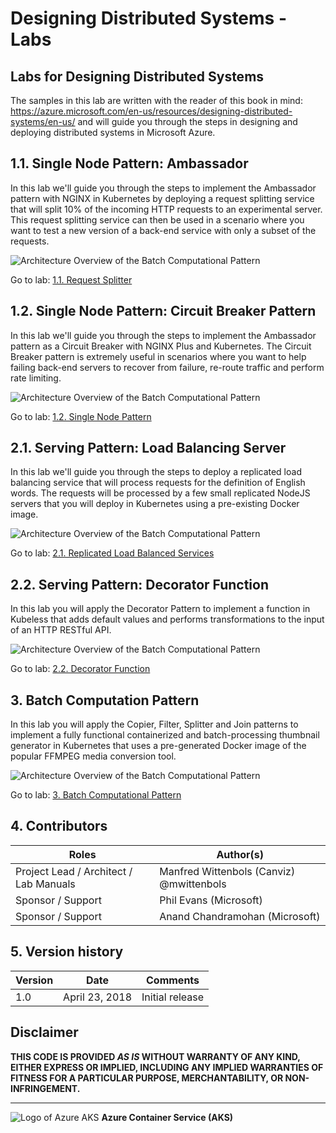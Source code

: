 # Designing Distributed Systems - Labs #
## Labs for Designing Distributed Systems ##

The samples in this lab are written with the reader of this book in mind: https://azure.microsoft.com/en-us/resources/designing-distributed-systems/en-us/ and will guide you through the steps in designing and deploying distributed systems in Microsoft Azure.

## 1.1. Single Node Pattern: Ambassador

In this lab we'll guide you through the steps to implement the Ambassador pattern with NGINX in Kubernetes by deploying a request splitting service that will split 10% of the incoming HTTP requests to an experimental server. This request splitting service can then be used in a scenario where you want to test a new version of a back-end service with only a subset of the requests. 

![Architecture Overview of the Batch Computational Pattern](/1.%20Single%20Node%20Pattern/1.1.%20Request%20Splitter/images/AmbassadorPattern.png)

Go to lab: [1.1. Request Splitter](/1.%20Single%20Node%20Pattern/1.1.%20Request%20Splitter/README.md)

## 1.2. Single Node Pattern: Circuit Breaker Pattern

In this lab we'll guide you through the steps to implement the Ambassador pattern as a Circuit Breaker with NGINX Plus and Kubernetes. The Circuit Breaker pattern is extremely useful in scenarios where you want to help failing back-end servers to recover from failure, re-route traffic and perform rate limiting.

![Architecture Overview of the Batch Computational Pattern](/1.%20Single%20Node%20Pattern/1.2.%20Circuit%20Breaker/images/CircuitBreakerArchitecture.png)

Go to lab: [1.2. Single Node Pattern](/1.%20Single%20Node%20Pattern/1.2.%20Circuit%20Breaker/README.md)

## 2.1. Serving Pattern: Load Balancing Server

In this lab we'll guide you through the steps to deploy a replicated load balancing service that will process requests for the definition of English words. The requests will be processed by a few small replicated NodeJS servers that you will deploy in Kubernetes using a pre-existing Docker image.

![Architecture Overview of the Batch Computational Pattern](/2.%20Serving%20Patterns/2.1.%20Replicated%20Load%20Balanced%20Services/images/LoadBalancer.png)

Go to lab: [2.1. Replicated Load Balanced Services](/2.%20Serving%20Patterns/2.1.%20Replicated%20Load%20Balanced%20Services/README.md)

## 2.2. Serving Pattern: Decorator Function

In this lab you will apply the Decorator Pattern to implement a function in Kubeless that adds default values and performs transformations to the input of an HTTP RESTful API.

![Architecture Overview of the Batch Computational Pattern](/2.%20Serving%20Patterns/2.2.%20Decorator%20Function/images/DecoratorPattern.png)

Go to lab: [2.2. Decorator Function](/2.%20Serving%20Patterns/2.2.%20Decorator%20Function/README.md)

## 3. Batch Computation Pattern

In this lab you will apply the Copier, Filter, Splitter and Join patterns to implement a fully functional containerized and batch-processing thumbnail generator in Kubernetes that uses a pre-generated Docker image of the popular FFMPEG media conversion tool.

![Architecture Overview of the Batch Computational Pattern](/3.%20Batch%20Computational%20Pattern/images/BatchComputation-Containerized.png)

Go to lab: [3. Batch Computational Pattern](/3.%20Batch%20Computational%20Pattern/README.md)

## 4. Contributors ##
| Roles                                    			| Author(s)                                			|
| -------------------------------------------------	| ------------------------------------------------- |
| Project Lead / Architect / Lab Manuals		    | Manfred Wittenbols (Canviz) @mwittenbols          |
| Sponsor / Support                        			| Phil Evans (Microsoft)                            |
| Sponsor / Support                        			| Anand Chandramohan (Microsoft)                    |

## 5. Version history ##

| Version | Date          		| Comments        |
| ------- | ------------------- | --------------- |
| 1.0     | April 23, 2018 	    | Initial release |

## Disclaimer ##
**THIS CODE IS PROVIDED *AS IS* WITHOUT WARRANTY OF ANY KIND, EITHER EXPRESS OR IMPLIED, INCLUDING ANY IMPLIED WARRANTIES OF FITNESS FOR A PARTICULAR PURPOSE, MERCHANTABILITY, OR NON-INFRINGEMENT.**

----------

![Logo of Azure AKS](/1.%20Single%20Node%20Pattern/1.1.%20Request%20Splitter/images/AzureAKS.png)
**Azure Container Service (AKS)** 
